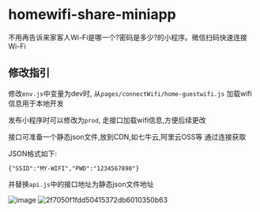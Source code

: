# homewifi-share-miniapp
不用再告诉来家客人Wi-Fi是哪一个?密码是多少?的小程序。微信扫码快速连接Wi-Fi

## 修改指引

修改`env.js`中变量为dev时, 从`pages/connectWifi/home-guestwifi.js` 加载wifi信息用于本地开发

发布小程序时可以修改为`prod`, 走接口加载wifi信息,方便后续更改

接口可准备一个静态json文件,放到CDN,如七牛云,阿里云OSS等 通过连接获取

JSON格式如下:

```
{"SSID":"MY-WIFI","PWD":"1234567890"}
```

并替换`api.js`中的接口地址为静态json文件地址

![image](https://github.com/user-attachments/assets/060a1d42-7b0a-45b3-bb1b-8489f170b346)
![2f7050f1fdd50415372db6010350b63](https://github.com/user-attachments/assets/eab06667-0a29-4b0f-84fc-a9d9e66d0433)


